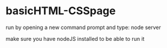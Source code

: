 # basicHTML-CSSpage

run by opening a new command prompt and type:
node server

make sure you have nodeJS installed to be able to run it

